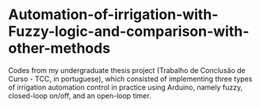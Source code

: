 # Automation-of-irrigation-with-Fuzzy-logic-and-comparison-with-other-methods
Codes from my undergraduate thesis project (Trabalho de Conclusão de Curso - TCC, in portuguese), which consisted of implementing three types of irrigation automation control in practice using Arduino, namely fuzzy, closed-loop on/off, and an open-loop timer.
